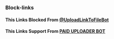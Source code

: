 ### Block-links

#### This Links Blocked From [@UploadLinkToFileBot](https://t.me/UploadLinkToFileBot)

#### This Links Support From [PAID UPLOADER BOT](https://t.me/PaidURLBot)
